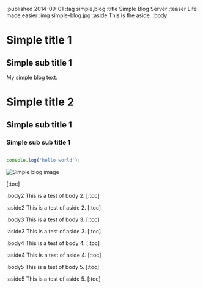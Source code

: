 :published 2014-09-01
:tag simple,blog
:title Simple Blog Server
:teaser Life made easier
:img simple-blog.jpg
:aside
This is the aside.
:body
# Simple title 1

## Simple sub title 1

My simple blog text.

# Simple title 2

## Simple sub title 1

### Simple sub sub title 1

```javascript 

console.log('hello world');

```

![Simple blog image](simple-blog.jpg?w=600 "My image text")


[:toc]

:body2
This is a test of body 2.
[:toc]

:aside2
This is a test of aside 2.
[:toc]

:body3
This is a test of body 3.
[:toc]

:aside3
This is a test of aside 3.
[:toc]

:body4
This is a test of body 4.
[:toc]

:aside4
This is a test of aside 4.
[:toc]

:body5
This is a test of body 5.
[:toc]

:aside5
This is a test of aside 5.
[:toc]
